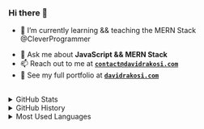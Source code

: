 ### Hi there 👋


<!-- **drakosi99/drakosi99** is a ✨ _special_ ✨ repository because its `README.md` (this file) appears on your GitHub profile. -->

<!-- Here are some ideas to get you started: -->

<!-- - 🔭 I’m currently working on ... -->
- 🌱 I’m currently learning && teaching the MERN Stack @CleverProgrammer
<!-- - 👯 I’m looking to collaborate on any JavaScript Project -->
- 💬 Ask me about **JavaScript && MERN Stack**
- 📫 Reach out to me at **[`contact@davidrakosi.com`](mailto:david@davidrakosi.com)**
- 💼 See my full portfolio at **[`davidrakosi.com`](https://davidrakosi.com)**
<!-- - 🤔 I’m looking for help with ... -->
<!-- - 😄 Pronouns: ...
- ⚡ Fun fact: ... -->
<br>

<div>
<details>
  <summary>GitHub Stats</summary>

  <img align="center" alt="codeSTACKr's GitHub Stats" src="https://github-readme-stats.codestackr.vercel.app/api?username=drakosi99&show_icons=true&hide_border=true" />

</details>
</div>

<div>
<details>
  <summary>GitHub History</summary>
  <p><img align="center" src="https://github-readme-streak-stats.herokuapp.com/?user=drakosi99" alt="drakosi99" /></p>

</details>
</div>

<div>
<details>
  <summary>Most Used Languages</summary>

<p><img align="center" src="https://github-readme-stats.vercel.app/api/top-langs?username=drakosi99&show_icons=true&locale=en&layout=compact" alt="drakosi99" /></p>
</details>
</div>
